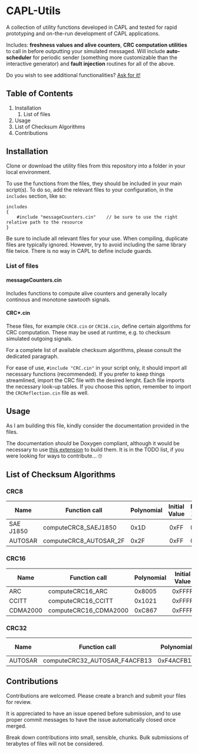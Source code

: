# CAPL-Utils
A collection of utility functions developed in CAPL and tested for rapid prototyping and on-the-run development of CAPL applications.

Includes: **freshness values and alive counters**, **CRC computation utilities** to call in before outputting your simulated messaged. Will include **auto-scheduler** for periodic sender (something more customizable than the interactive generator) and **fault injection** routines for all of the above.

Do you wish to see additional functionalities? [Ask for it!](https://github.com/daemonPainter/CAPL-Utils/labels/enhancement)

## Table of Contents
1. Installation
   1. List of files
2. Usage
3. List of Checksum Algorithms
4. Contributions
  
## Installation
Clone or download the utility files from this repository into a folder in your local environment.

To use the functions from the files, they should be included in your main script(s). To do so, add the relevant files to your configuration, in the `includes` section, like so:

```
includes
{
    #include "messageCounters.cin"    // be sure to use the right relative path to the resource
}
```

Be sure to include all relevant files for your use.
When compiling, duplicate files are typically ignored. However, try to avoid including the same library file twice. There is no way in CAPL to define include guards.

### List of files

#### messageCounters.cin

Includes functions to compute alive counters and generally locally continous and monotone sawtooth signals.

#### CRC*.cin

These files, for example `CRC8.cin` or `CRC16.cin`, define certain algorithms for CRC computation. These may be used at runtime, e.g. to checksum simulated outgoing signals.

For a complete list of available checksum algorithms, please consult the dedicated paragraph.

For ease of use, `#include "CRC.cin"` in your script only, it should import all necessary functions (recommended). If you prefer to keep things streamlined, import the CRC file with the desired lenght.
Each file imports the necessary look-up tables. If you choose this option, remember to import the `CRCReflection.cin` file as well.

## Usage

As I am building this file, kindly consider the documentation provided in the files.

The documentation _should_ be Doxygen compliant, although it would be necessary to use [this extension](https://github.com/BretislavRychta/CAPL-filter-for-Doxygen) to build them. It is in the TODO list, if you were looking for ways to contribute... 🙄

## List of Checksum Algorithms

### CRC8

| Name | Function call | Polynomial | Initial Value | Final XOR | Reflection IN | Reflection OUT |
|------|---------------|------------|:-------------:|:---------:|:-------------:|:--------------:|
| SAE J1850 | computeCRC8_SAEJ1850 | 0x1D | 0xFF | 0xFF | no | no |
| AUTOSAR | computeCRC8_AUTOSAR_2F | 0x2F | 0xFF | 0xFF | no | no |

### CRC16

| Name | Function call | Polynomial | Initial Value | Final XOR | Reflection IN | Reflection OUT |
|------|---------------|------------|:-------------:|:---------:|:-------------:|:--------------:|
| ARC | computeCRC16_ARC | 0x8005 | 0xFFFF | 0x0000 | yes | yes |
| CCITT | computeCRC16_CCITT | 0x1021 | 0xFFFF | 0x0000 | no | no |
| CDMA2000 | computeCRC16_CDMA2000 | 0xC867 | 0xFFFF | 0x0000 | no | no |

### CRC32

| Name | Function call | Polynomial | Initial Value | Final XOR | Reflection IN | Reflection OUT |
|------|---------------|------------|:-------------:|:---------:|:-------------:|:--------------:|
| AUTOSAR | computeCRC32_AUTOSAR_F4ACFB13 | 0xF4ACFB13 | 0xFFFFFFFF | 0xFFFFFFFF | yes | yes |

## Contributions

Contributions are welcomed. Please create a branch and submit your files for review.

It is appreciated to have an issue opened before submission, and to use proper commit messages to have the issue automatically closed once merged.

Break down contributions into small, sensible, chunks. Bulk submissions of terabytes of files will not be considered.

